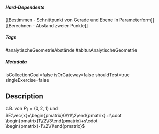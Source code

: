 ##### Hard-Dependents 
[[Bestimmen - Schnittpunkt von Gerade und Ebene in Parameterform]]
[[Berechnen - Abstand zweier Punkte]]
##### Tags 
#analytischeGeometrieAbstände
#abiturAnalytischeGeometrie
##### Metadata 
isCollectionGoal=false
isOrGateway=false
shouldTest=true
singleExercise=false
## Description 
z.B. von $P_1=(0,2,1)$ und $E:\vec{x}=\begin{pmatrix}0\\1\\2\end{pmatrix}+r\cdot \begin{pmatrix}1\\2\\3\end{pmatrix}+s\cdot \begin{pmatrix}-1\\2\\1\end{pmatrix}$ 
